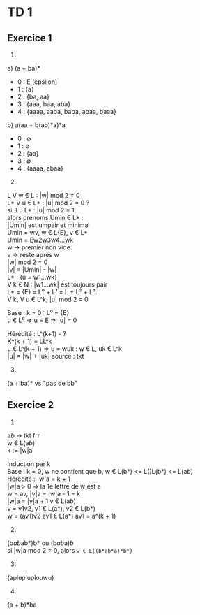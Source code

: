 # TD 1

## Exercice 1

1.
a) (a + ba)*
- 0 : E (epsilon)
- 1 : {a}
- 2 : {ba, aa}
- 3 : {aaa, baa, aba}
- 4 : {aaaa, aaba, baba, abaa, baaa}

b) a(aa + b(ab)*a)*a
- 0 : ∅
- 1 : ∅
- 2 : {aa}
- 3 : ∅
- 4 : {aaaa, abaa}

2.
L V w € L : |w| mod 2 = 0  
L* V u € L* : |u| mod 2 = 0 ?  
si Ǝ u L* : |u| mod 2 = 1,  
alors prenoms Umin € L* :  
|Umin| est umpair et minimal  
Umin = wv, w € L\{E}, v € L*  
Umin = Ew2w3w4...wk  
w -> premier non vide  
v -> reste après w  
|w| mod 2 = 0  
|v| = |Umin| - |w|  
L* : {u = w1...wk}  
V k € N : |w1...wk| est toujours pair  
L* = {E} = L⁰ + L¹ = L + L² + L³...  
V k, V u € L^k, |u| mod 2 = 0  


Base : k = 0 : L⁰ = {E}  
u € L⁰ => u = E => |u| = 0  

Hérédité : L^(k+1) - ?  
K^(k + 1) = LL^k  
u € L^(k + 1) => u = wuk : w € L, uk € L^k  
|u| = |w| + |uk|  source : tkt

3.
(a + ba)* vs "pas de bb"  

## Exercice 2

1.
a*b*    ->  tkt frr  
w € L(a*b*)  
k := |w|a  

Induction par k  
Base : k = 0, w ne contient que b, w € L(b*) <= L()L(b*) <= L(a*b*)  
Hérédité : |w|a = k + 1  
|w|a > 0 => la 1e lettre de w est a  
w = av, |v|a = |w|a - 1 = k  
        |w|a = |v|a + 1
v € L(a*b*)  
v = v1v2, v1 € L(a*), v2 € L(b*)  
w = (av1)v2     av1 € L(a*)     av1 = a^(k + 1)

2.
(b*ab*ab*)b* ou (b*ab*a)*b*  
si |w|a mod 2 = 0, alors `w € L((b*ab*a)*b*)`

3.
(aplupluplouwu)

4.
(a + b)*ba